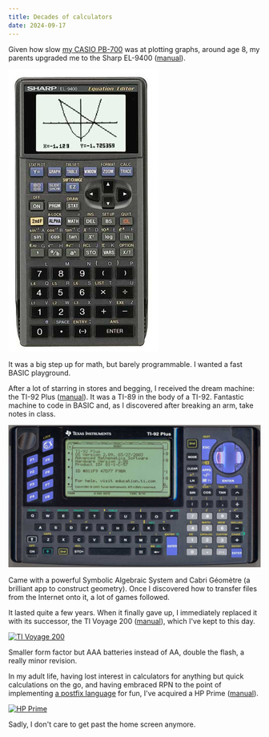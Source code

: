 ```yaml
---
title: Decades of calculators
date: 2024-09-17
---
```


Given how slow [my CASIO PB-700](/posts/pb700) was at plotting graphs, around age 8, my parents upgraded me to the Sharp EL-9400 ([manual](/assets/calculators/el9400guide.pdf)).

[![Sharp EL-9400](/assets/calculators/el9400.jpg)](/assets/calculators/el9400.jpg)

It was a big step up for math, but barely programmable. I wanted a fast BASIC playground.

After a lot of starring in stores and begging, I received the dream machine: the TI-92 Plus ([manual](/assets/calculators/ti92plusguide.pdf)). It was a TI-89 in the body of a TI-92. Fantastic machine to code in BASIC and, as I discovered after breaking an arm, take notes in class.

[![TI-92 Plus](/assets/calculators/ti92plus.jpg)](/assets/calculators/ti92plus.jpg)

Came with a powerful Symbolic Algebraic System and Cabri Géomètre (a brilliant app to construct geometry). Once I discovered how to transfer files from the Internet onto it, a lot of games followed.

It lasted quite a few years. When it finally gave up, I immediately replaced it with its successor, the TI Voyage 200 ([manual](/assets/calculators/voyage200manual.pdf)), which I've kept to this day.

[![TI Voyage 200](/assets/calculators/voyage200.avif)](/assets/calculators/voyage200.avif)

Smaller form factor but AAA batteries instead of AA, double the flash, a really minor revision.

In my adult life, having lost interest in calculators for anything but quick calculations on the go, and having embraced RPN to the point of implementing [a postfix language](https://formic.id) for fun, I've acquired a HP Prime ([manual](/assets/calculators/hpprimemanual.pdf)).

[![HP Prime](/assets/calculators/hpprime.avif)](/assets/calculators/hpprime.avif)

Sadly, I don't care to get past the home screen anymore.
